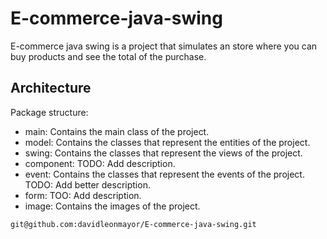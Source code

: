 # E-commerce-java-swing

E-commerce java swing is a project that simulates an store where you can buy products and see the total of the purchase.

## Architecture

Package structure:

- main: Contains the main class of the project.
- model: Contains the classes that represent the entities of the project.
- swing: Contains the classes that represent the views of the project.
- component: TODO: Add description.
- event: Contains the classes that represent the events of the project. TODO: Add better description.
- form: TOO: Add description.
- image: Contains the images of the project.

```bash
git@github.com:davidleonmayor/E-commerce-java-swing.git
```
